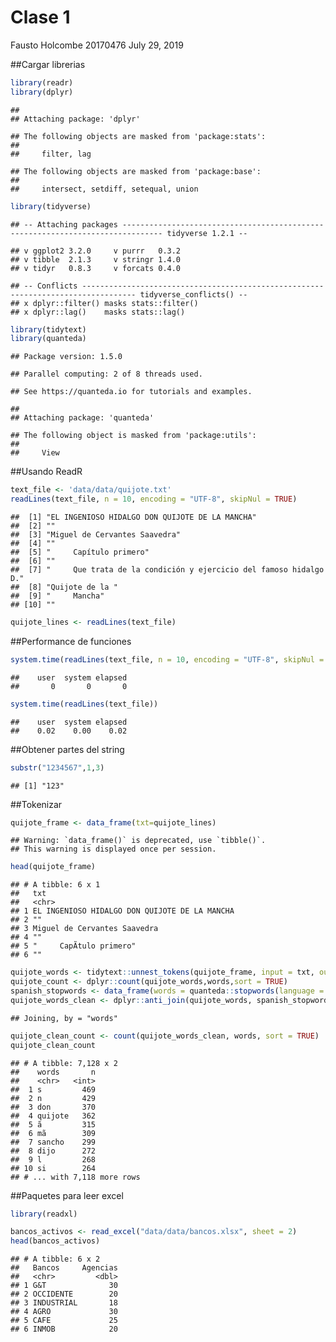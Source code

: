Clase 1
================
Fausto Holcombe 20170476
July 29, 2019

\#\#Cargar librerias

``` r
library(readr)
library(dplyr)
```

    ## 
    ## Attaching package: 'dplyr'

    ## The following objects are masked from 'package:stats':
    ## 
    ##     filter, lag

    ## The following objects are masked from 'package:base':
    ## 
    ##     intersect, setdiff, setequal, union

``` r
library(tidyverse)
```

    ## -- Attaching packages ------------------------------------------------------------------------------- tidyverse 1.2.1 --

    ## v ggplot2 3.2.0     v purrr   0.3.2
    ## v tibble  2.1.3     v stringr 1.4.0
    ## v tidyr   0.8.3     v forcats 0.4.0

    ## -- Conflicts ---------------------------------------------------------------------------------- tidyverse_conflicts() --
    ## x dplyr::filter() masks stats::filter()
    ## x dplyr::lag()    masks stats::lag()

``` r
library(tidytext)
library(quanteda)
```

    ## Package version: 1.5.0

    ## Parallel computing: 2 of 8 threads used.

    ## See https://quanteda.io for tutorials and examples.

    ## 
    ## Attaching package: 'quanteda'

    ## The following object is masked from 'package:utils':
    ## 
    ##     View

\#\#Usando ReadR

``` r
text_file <- 'data/data/quijote.txt'
readLines(text_file, n = 10, encoding = "UTF-8", skipNul = TRUE)
```

    ##  [1] "EL INGENIOSO HIDALGO DON QUIJOTE DE LA MANCHA"                   
    ##  [2] ""                                                                
    ##  [3] "Miguel de Cervantes Saavedra"                                    
    ##  [4] ""                                                                
    ##  [5] "     Capítulo primero"                                           
    ##  [6] ""                                                                
    ##  [7] "     Que trata de la condición y ejercicio del famoso hidalgo D."
    ##  [8] "Quijote de la "                                                  
    ##  [9] "     Mancha"                                                     
    ## [10] ""

``` r
quijote_lines <- readLines(text_file)
```

\#\#Performance de
funciones

``` r
system.time(readLines(text_file, n = 10, encoding = "UTF-8", skipNul = TRUE))
```

    ##    user  system elapsed 
    ##       0       0       0

``` r
system.time(readLines(text_file))
```

    ##    user  system elapsed 
    ##    0.02    0.00    0.02

\#\#Obtener partes del string

``` r
substr("1234567",1,3)
```

    ## [1] "123"

\#\#Tokenizar

``` r
quijote_frame <- data_frame(txt=quijote_lines)
```

    ## Warning: `data_frame()` is deprecated, use `tibble()`.
    ## This warning is displayed once per session.

``` r
head(quijote_frame)
```

    ## # A tibble: 6 x 1
    ##   txt                                          
    ##   <chr>                                        
    ## 1 EL INGENIOSO HIDALGO DON QUIJOTE DE LA MANCHA
    ## 2 ""                                           
    ## 3 Miguel de Cervantes Saavedra                 
    ## 4 ""                                           
    ## 5 "     CapÃ­tulo primero"                      
    ## 6 ""

``` r
quijote_words <- tidytext::unnest_tokens(quijote_frame, input = txt, output = words, token = "words")
quijote_count <- dplyr::count(quijote_words,words,sort = TRUE)
spanish_stopwords <- data_frame(words = quanteda::stopwords(language = "es"))
quijote_words_clean <- dplyr::anti_join(quijote_words, spanish_stopwords)
```

    ## Joining, by = "words"

``` r
quijote_clean_count <- count(quijote_words_clean, words, sort = TRUE)
quijote_clean_count
```

    ## # A tibble: 7,128 x 2
    ##    words       n
    ##    <chr>   <int>
    ##  1 s         469
    ##  2 n         429
    ##  3 don       370
    ##  4 quijote   362
    ##  5 ã         315
    ##  6 mã        309
    ##  7 sancho    299
    ##  8 dijo      272
    ##  9 l         268
    ## 10 si        264
    ## # ... with 7,118 more rows

\#\#Paquetes para leer excel

``` r
library(readxl)
```

``` r
bancos_activos <- read_excel("data/data/bancos.xlsx", sheet = 2)
head(bancos_activos)
```

    ## # A tibble: 6 x 2
    ##   Bancos     Agencias
    ##   <chr>         <dbl>
    ## 1 G&T              30
    ## 2 OCCIDENTE        20
    ## 3 INDUSTRIAL       18
    ## 4 AGRO             30
    ## 5 CAFE             25
    ## 6 INMOB            20
